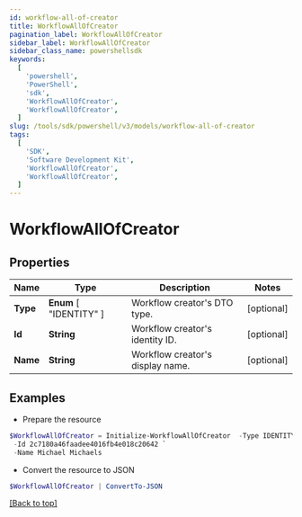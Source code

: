 ```yaml
---
id: workflow-all-of-creator
title: WorkflowAllOfCreator
pagination_label: WorkflowAllOfCreator
sidebar_label: WorkflowAllOfCreator
sidebar_class_name: powershellsdk
keywords:
  [
    'powershell',
    'PowerShell',
    'sdk',
    'WorkflowAllOfCreator',
    'WorkflowAllOfCreator',
  ]
slug: /tools/sdk/powershell/v3/models/workflow-all-of-creator
tags:
  [
    'SDK',
    'Software Development Kit',
    'WorkflowAllOfCreator',
    'WorkflowAllOfCreator',
  ]
---
```


# WorkflowAllOfCreator

## Properties

| Name | Type | Description | Notes |
| --- | --- | --- | --- |
| **Type** | **Enum** [ "IDENTITY" ] | Workflow creator's DTO type. | [optional] |
| **Id** | **String** | Workflow creator's identity ID. | [optional] |
| **Name** | **String** | Workflow creator's display name. | [optional] |

## Examples

- Prepare the resource

```powershell
$WorkflowAllOfCreator = Initialize-WorkflowAllOfCreator  -Type IDENTITY `
 -Id 2c7180a46faadee4016fb4e018c20642 `
 -Name Michael Michaels
```

- Convert the resource to JSON

```powershell
$WorkflowAllOfCreator | ConvertTo-JSON
```

[[Back to top]](#)
